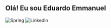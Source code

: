 ## Olá! Eu sou Eduardo Emmanuel
![Spring](https://img.shields.io/badge/spring-%236DB33F.svg?style=for-the-badge&logo=spring&logoColor=white)
![LinkedIn](https://img.shields.io/badge/linkedin-%230077B5.svg?style=for-the-badge&logo=linkedin&logoColor=white)
